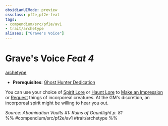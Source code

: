 ```yaml
---
obsidianUIMode: preview
cssclass: pf2e,pf2e-feat
tags:
- compendium/src/pf2e/av1
- trait/archetype
aliases: ["Grave's Voice"]
---
```

# Grave's Voice  *Feat 4*  
[archetype](../../rules/traits/archetype.md)  

- **Prerequisites**: [Ghost Hunter Dedication](ghost-hunter-dedication-av1.md)

You can use your choice of [Spirit Lore](../skills.md#Lore) or [Haunt Lore](../skills.md#Lore) to [Make an Impression](../../rules/actions/make-an-impression.md) or [Request](../../rules/actions/request.md) things of incorporeal creatures. At the GM's discretion, an incorporeal spirit might be willing to hear you out.

*Source: Abomination Vaults #1: Ruins of Gauntlight p. 81*  
%% #compendium/src/pf2e/av1 #trait/archetype %%